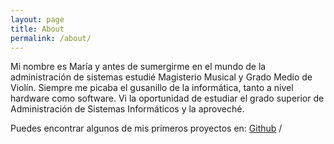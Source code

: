 ```yaml
---
layout: page
title: About
permalink: /about/
---
```


Mi nombre es María y antes de sumergirme en el mundo de la administración de sistemas estudié Magisterio Musical y Grado Medio de Violín. Siempre me picaba el gusanillo de la informática, tanto a nivel hardware como software. Vi la oportunidad de estudiar el grado superior de Administración de Sistemas Informáticos y la aproveché.

Puedes encontrar algunos de mis primeros proyectos en:
[Github][GitHub] /

[GitHub]: https://github.com/Legnakra
